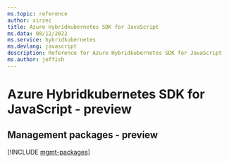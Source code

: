 ```yaml
---
ms.topic: reference
author: xirzec
title: Azure Hybridkubernetes SDK for JavaScript
ms.data: 08/12/2022
ms.service: hybridkubernetes
ms.devlang: javascript
description: Reference for Azure Hybridkubernetes SDK for JavaScript
ms.author: jeffish
---
```

# Azure Hybridkubernetes SDK for JavaScript - preview

## Management packages - preview
[!INCLUDE [mgmt-packages](hybridkubernetes-mgmt-index.md)]
